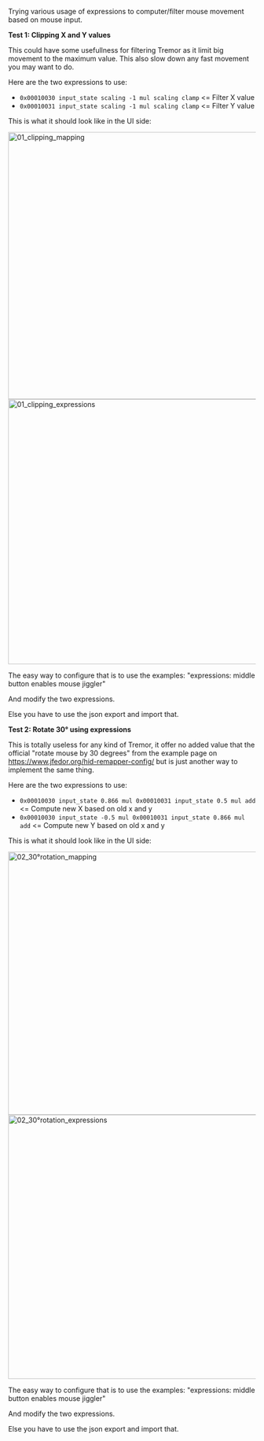 Trying various usage of expressions to computer/filter mouse movement based on mouse input.

**Test 1: Clipping X and Y values**

This could have some usefullness for filtering Tremor as it limit big movement to the maximum value. This also slow down any fast movement you may want to do.

Here are the two expressions to use:
* `0x00010030 input_state scaling -1 mul scaling clamp` <= Filter X value
* `0x00010031 input_state scaling -1 mul scaling clamp` <= Filter Y value

This is what it should look like in the UI side:

<img width="543" alt="01_clipping_mapping" src="https://user-images.githubusercontent.com/19435932/236273393-416bdc4d-5413-4be6-becc-58c75de83e8f.PNG">
<img width="539" alt="01_clipping_expressions" src="https://user-images.githubusercontent.com/19435932/236273424-1538dc0f-8918-4be2-9c92-d3b59262aca7.PNG">

The easy way to configure that is to use the examples: "expressions: middle button enables mouse jiggler"

And modify the two expressions.

Else you have to use the json export and import that.

**Test 2: Rotate 30° using expressions**

This is totally useless for any kind of Tremor, it offer no added value that the official "rotate mouse by 30 degrees" from the example page on https://www.jfedor.org/hid-remapper-config/ but is just another way to implement the same thing.

Here are the two expressions to use:
* `0x00010030 input_state 0.866 mul 0x00010031 input_state 0.5 mul add` <= Compute new X based on old x and y
* `0x00010030 input_state -0.5 mul 0x00010031 input_state 0.866 mul add` <= Compute new Y based on old x and y

This is what it should look like in the UI side:

<img width="535" alt="02_30°rotation_mapping" src="https://user-images.githubusercontent.com/19435932/236522246-2558fd29-41d6-400f-b869-f2763584d173.PNG">
<img width="537" alt="02_30°rotation_expressions" src="https://user-images.githubusercontent.com/19435932/236522271-2e6ca5ea-1cd9-432b-805c-a62f79503a49.PNG">

The easy way to configure that is to use the examples: "expressions: middle button enables mouse jiggler"

And modify the two expressions.

Else you have to use the json export and import that.
